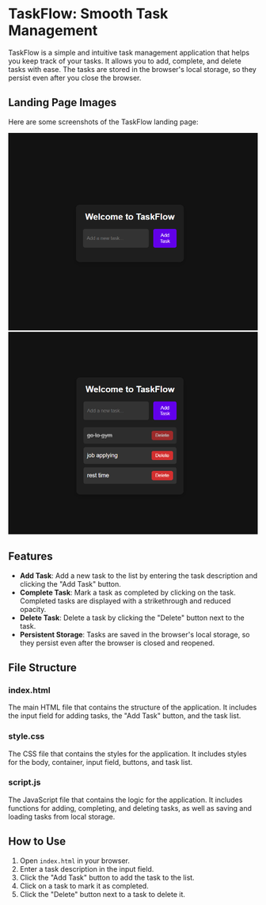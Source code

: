 # TaskFlow: Smooth Task Management

TaskFlow is a simple and intuitive task management application that helps you keep track of your tasks. It allows you to add, complete, and delete tasks with ease. The tasks are stored in the browser's local storage, so they persist even after you close the browser.

## Landing Page Images

Here are some screenshots of the TaskFlow landing page:

![Landing Page 1](images/01.png)
![Landing Page 2](images/02.png)

## Features

- **Add Task**: Add a new task to the list by entering the task description and clicking the "Add Task" button.
- **Complete Task**: Mark a task as completed by clicking on the task. Completed tasks are displayed with a strikethrough and reduced opacity.
- **Delete Task**: Delete a task by clicking the "Delete" button next to the task.
- **Persistent Storage**: Tasks are saved in the browser's local storage, so they persist even after the browser is closed and reopened.

## File Structure

### index.html

The main HTML file that contains the structure of the application. It includes the input field for adding tasks, the "Add Task" button, and the task list.

### style.css

The CSS file that contains the styles for the application. It includes styles for the body, container, input field, buttons, and task list.

### script.js

The JavaScript file that contains the logic for the application. It includes functions for adding, completing, and deleting tasks, as well as saving and loading tasks from local storage.

## How to Use

1. Open `index.html` in your browser.
2. Enter a task description in the input field.
3. Click the "Add Task" button to add the task to the list.
4. Click on a task to mark it as completed.
5. Click the "Delete" button next to a task to delete it.
